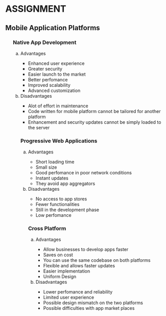 <html>
<head>
<h1>ASSIGNMENT</h1>
</head>
<Body>
  <h2>Mobile Application Platforms</h2>
  <OL type="1">
 <h3>Native App Development</h3>
 <OL type="a">
 <Li>Advantages</Li>
   <UL type="square">
 <Li>Enhanced user experience</Li>
 <Li>Greater security</Li>
 <Li>Easier launch to the market</Li>
 <Li>Better perfomance</Li>
 <Li>Improved scalability</Li>
 <Li>Advanced customization</Li>
   </UL>
     <Li>Disadvantages</Li>
  <UL type="square">
    <Li>Alot of effort in maintenance</Li>
    <Li>Code written for mobile platform cannot be tailored for another platform</Li>
    <Li>Enhancement and security updates cannot be simply loaded to the server</Li>
  </UL>
   <h3>Progressive Web Applications</h3>
     <OL type="a">
       <Li>Advantages</Li>
    <UL type="circle">
      <Li>Short loading time</Li>
      <Li>Small size</Li>
      <Li>Good perfomance in poor network conditions</Li>
      <Li>Instant updates</Li>
      <Li>They avoid app aggregators</Li>
       </UL>
       <Li>Disadvantages</Li>
       <UL type="circle">
         <Li>No access to app stores</Li>
         <Li>Fewer functionalities</Li>
         <Li>Still in the development phase</Li>
         <Li>Low perfomance</Li>
       </UL>
       <h3>Cross Platform</h3>
       <OL type="a">
         <Li>Advantages</Li>
         <UL type="disc">
           <Li>Allow businesses to develop apps faster</Li>
           <Li>Saves on cost</Li>
           <Li>You can use the same codebase on both platforms</Li>
           <Li>Flexible and allows faster updates</Li>
           <Li>Easier implementation</Li>
           <Li>Uniform Design</Li>
         </UL>
         <Li>Disadvantages</Li>
         <UL type="disc">
           <Li>Lower perfomance and reliability</Li>
           <Li>Limited user experience</Li>
           <Li>Possible design mismatch on the two platforms</Li>
           <Li>Possible difficulties with app market places</Li>
         </UL>
       </OL>
       </Body>
   </html>
   
    
